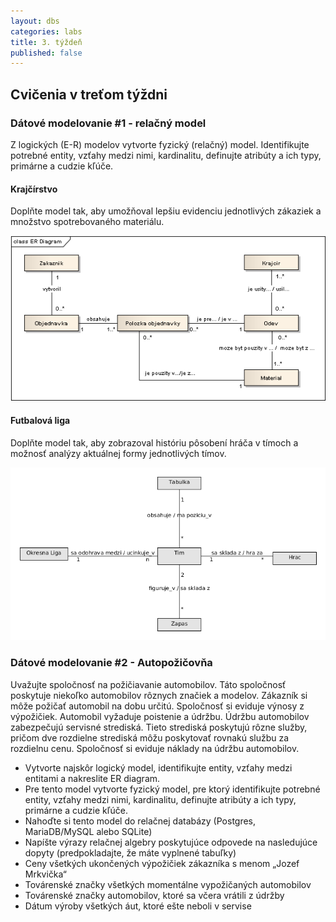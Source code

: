 ```yaml
---
layout: dbs
categories: labs
title: 3. týždeň
published: false
---
```

## Cvičenia v treťom týždni

### Dátové modelovanie #1 - relačný model

Z logických (E-R) modelov vytvorte fyzický (relačný) model. Identifikujte potrebné entity, vzťahy medzi nimi,
kardinalitu, definujte atribúty a ich typy, primárne a cudzie kľúče.

#### Krajčírstvo

Doplňte model tak, aby umožňoval lepšiu evidenciu jednotlivých zákaziek a množstvo spotrebovaného materiálu.

![ER-diagram krajcir](/labs/files/lab03/krajcir_zadanie.png "E-R diagram krajcir")

#### Futbalová liga

Doplňte model tak, aby zobrazoval históriu pôsobení hráča v tímoch a možnosť analýzy aktuálnej formy jednotlivých tímov.

![ER-diagram football](/labs/files/lab03/football_zadanie.png "E-R diagram football")

### Dátové modelovanie #2 - Autopožičovňa

Uvažujte spoločnosť na požičiavanie automobilov. Táto spoločnosť poskytuje niekoľko automobilov
rôznych značiek a modelov. Zákazník si môže požičať automobil na dobu určitú. Spoločnosť si eviduje
výnosy z výpožičiek. Automobil vyžaduje poistenie a údržbu. Údržbu automobilov zabezpečujú
servisné strediská. Tieto strediská poskytujú rôzne služby, pričom dve rozdielne strediská môžu
poskytovať rovnakú službu za rozdielnu cenu. Spoločnosť si eviduje náklady na údržbu automobilov.

* Vytvorte najskôr logický model, identifikujte entity, vzťahy medzi entitami a nakreslite ER diagram.
* Pre tento model vytvorte fyzický model, pre ktorý identifikujte potrebné entity, vzťahy medzi nimi, kardinalitu, definujte atribúty a ich typy, primárne a cudzie kľúče.
* Nahoďte si tento model do relačnej databázy (Postgres, MariaDB/MySQL alebo SQLite)
* Napíšte výrazy relačnej algebry poskytujúce odpovede na nasledujúce dopyty (predpokladajte, že máte vyplnené tabuľky)
* Ceny všetkých ukončených výpožičiek zákazníka s menom „Jozef Mrkvička“
* Továrenské značky všetkých momentálne vypožičaných automobilov
* Továrenské značky automobilov, ktoré sa včera vrátili z údržby
* Dátum výroby všetkých áut, ktoré ešte neboli v servise
